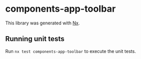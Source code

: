 # components-app-toolbar

This library was generated with [Nx](https://nx.dev).

## Running unit tests

Run `nx test components-app-toolbar` to execute the unit tests.
